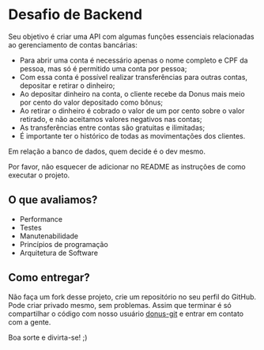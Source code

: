 # Desafio de Backend

Seu objetivo é criar uma API com algumas funções essenciais relacionadas ao gerenciamento de contas bancárias:

- Para abrir uma conta é necessário apenas o nome completo e CPF da pessoa, mas só é permitido uma conta por pessoa;
- Com essa conta é possível realizar transferências para outras contas, depositar e retirar o dinheiro;
- Ao depositar dinheiro na conta, o cliente recebe da Donus mais meio por cento do valor depositado como bônus;
- Ao retirar o dinheiro é cobrado o valor de um por cento sobre o valor retirado, e não aceitamos valores negativos nas contas;
- As transferências entre contas são gratuitas e ilimitadas;
- É importante ter o histórico de todas as movimentações dos clientes.

Em relação a banco de dados, quem decide é o dev mesmo.

Por favor, não esquecer de adicionar no README as instruções de como executar o projeto.

## O que avaliamos?

- Performance
- Testes
- Manutenabilidade
- Princípios de programação
- Arquitetura de Software

## Como entregar?

Não faça um fork desse projeto, crie um repositório no seu perfil do GitHub. Pode criar privado mesmo, sem problemas.
Assim que terminar é só compartilhar o código com nosso usuário [donus-git](https://github.com/donus-git) e entrar em contato com a gente.

Boa sorte e divirta-se! ;)

